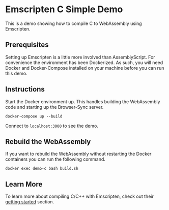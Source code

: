 # Emscripten C Simple Demo

This is a demo showing how to compile C to WebAssembly using Emscripten.

## Prerequisites

Setting up Emscripten is a little more involved than AssemblyScript. For
convenience the environment has been Dockerized. As such, you will need
Docker and Docker-Compose installed on your machine before you can run this
demo.

## Instructions

Start the Docker environment up. This handles building the WebAssembly code
and starting up the Browser-Sync server.

```
docker-compose up --build
```

Connect to `localhost:3000` to see the demo.

## Rebuild the WebAssembly

If you want to rebuild the WebAssembly without restarting the Docker containers
you can run the following command.

```
docker exec demo-c bash build.sh
```

## Learn More

To learn more about compiling C/C++ with Emscripten, check out their
[getting started](https://emscripten.org/docs/getting_started/index.html)
section.